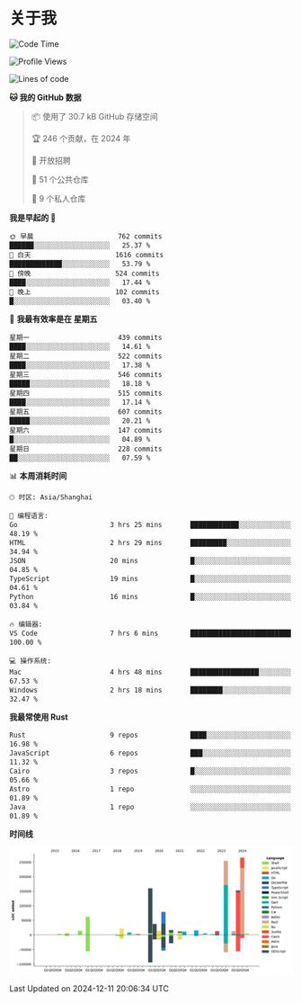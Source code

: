 # 关于我

<!--START_SECTION:waka-->
![Code Time](http://img.shields.io/badge/Code%20Time-3%2C342%20hrs%2039%20mins-blue)

![Profile Views](http://img.shields.io/badge/%E4%B8%AA%E4%BA%BA%E8%B5%84%E6%96%99%E8%A7%82%E7%9C%8B%E6%AC%A1%E6%95%B0-0-blue)

![Lines of code](https://img.shields.io/badge/%E4%BB%8E%E3%80%8CHello%20World%E3%80%8D%E8%B5%B7%E6%88%91%E5%B7%B2%E7%BB%8F%E5%86%99%E4%BA%86-1.2%20million%20%E8%A1%8C%E4%BB%A3%E7%A0%81-blue)

**🐱 我的 GitHub 数据** 

> 📦  使用了 30.7 kB GitHub 存储空间 
 > 
> 🏆 246 个贡献，在 2024 年
 > 
> 💼 开放招聘
 > 
> 📜 51 个公共仓库 
 > 
> 🔑 9 个私人仓库 
 > 
**我是早起的 🐤** 

```text
🌞 早晨                     762 commits         ██████░░░░░░░░░░░░░░░░░░░   25.37 % 
🌆 白天                     1616 commits        █████████████░░░░░░░░░░░░   53.79 % 
🌃 傍晚                     524 commits         ████░░░░░░░░░░░░░░░░░░░░░   17.44 % 
🌙 晚上                     102 commits         █░░░░░░░░░░░░░░░░░░░░░░░░   03.40 % 
```
📅 **我最有效率是在 星期五** 

```text
星期一                      439 commits         ████░░░░░░░░░░░░░░░░░░░░░   14.61 % 
星期二                      522 commits         ████░░░░░░░░░░░░░░░░░░░░░   17.38 % 
星期三                      546 commits         █████░░░░░░░░░░░░░░░░░░░░   18.18 % 
星期四                      515 commits         ████░░░░░░░░░░░░░░░░░░░░░   17.14 % 
星期五                      607 commits         █████░░░░░░░░░░░░░░░░░░░░   20.21 % 
星期六                      147 commits         █░░░░░░░░░░░░░░░░░░░░░░░░   04.89 % 
星期日                      228 commits         ██░░░░░░░░░░░░░░░░░░░░░░░   07.59 % 
```


📊 **本周消耗时间** 

```text
🕑︎ 时区: Asia/Shanghai

💬 编程语言: 
Go                       3 hrs 25 mins       ████████████░░░░░░░░░░░░░   48.19 % 
HTML                     2 hrs 29 mins       █████████░░░░░░░░░░░░░░░░   34.94 % 
JSON                     20 mins             █░░░░░░░░░░░░░░░░░░░░░░░░   04.85 % 
TypeScript               19 mins             █░░░░░░░░░░░░░░░░░░░░░░░░   04.61 % 
Python                   16 mins             █░░░░░░░░░░░░░░░░░░░░░░░░   03.84 % 

🔥 编辑器: 
VS Code                  7 hrs 6 mins        █████████████████████████   100.00 % 

💻 操作系统: 
Mac                      4 hrs 48 mins       █████████████████░░░░░░░░   67.53 % 
Windows                  2 hrs 18 mins       ████████░░░░░░░░░░░░░░░░░   32.47 % 
```

**我最常使用 Rust** 

```text
Rust                     9 repos             ████░░░░░░░░░░░░░░░░░░░░░   16.98 % 
JavaScript               6 repos             ███░░░░░░░░░░░░░░░░░░░░░░   11.32 % 
Cairo                    3 repos             █░░░░░░░░░░░░░░░░░░░░░░░░   05.66 % 
Astro                    1 repo              ░░░░░░░░░░░░░░░░░░░░░░░░░   01.89 % 
Java                     1 repo              ░░░░░░░░░░░░░░░░░░░░░░░░░   01.89 % 
```



**时间线**

![Lines of Code chart](https://raw.githubusercontent.com/catusax/catusax/master/assets/bar_graph.png)


 Last Updated on 2024-12-11 20:06:34 UTC
<!--END_SECTION:waka-->
